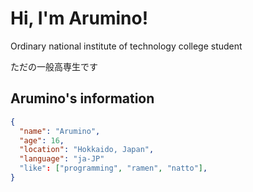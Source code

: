 # Hi, I'm Arumino!
Ordinary national institute of technology college student

ただの一般高専生です

## Arumino's information

```json
{
  "name": "Arumino",
  "age": 16,
  "location": "Hokkaido, Japan",
  "language": "ja-JP"
  "like": ["programming", "ramen", "natto"],
}
```
